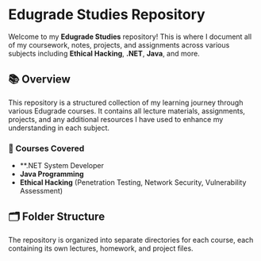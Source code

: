 # Edugrade Studies Repository

Welcome to my **Edugrade Studies** repository! This is where I document all of my coursework, notes, projects, and assignments across various subjects including **Ethical Hacking**, **.NET**, **Java**, and more.

## 📚 Overview

This repository is a structured collection of my learning journey through various Edugrade courses. It contains all lecture materials, assignments, projects, and any additional resources I have used to enhance my understanding in each subject.

### 🔧 Courses Covered

- **.NET System Developer
- **Java Programming**
- **Ethical Hacking** (Penetration Testing, Network Security, Vulnerability Assessment)

## 🗂️ Folder Structure

The repository is organized into separate directories for each course, each containing its own lectures, homework, and project files.
